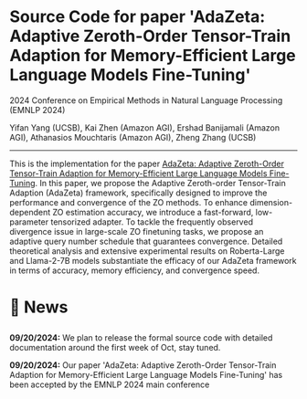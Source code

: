 # Source Code for paper 'AdaZeta: Adaptive Zeroth-Order Tensor-Train Adaption for Memory-Efficient Large Language Models Fine-Tuning'
2024 Conference on Empirical Methods in Natural Language Processing (EMNLP 2024)

Yifan Yang (UCSB), Kai Zhen (Amazon AGI), Ershad Banijamali (Amazon AGI), Athanasios Mouchtaris (Amazon AGI), Zheng Zhang (UCSB)

---

This is the implementation for the paper [AdaZeta: Adaptive Zeroth-Order Tensor-Train Adaption for Memory-Efficient Large Language Models Fine-Tuning](https://arxiv.org/pdf/2406.18060).  In this paper, we propose the Adaptive Zeroth-order Tensor-Train Adaption (AdaZeta) framework, specifically designed to improve the performance and convergence of the ZO methods. To enhance
dimension-dependent ZO estimation accuracy, we introduce a fast-forward, low-parameter tensorized adapter. To tackle the frequently observed divergence issue in large-scale ZO finetuning tasks, we propose an adaptive query number schedule that guarantees convergence. Detailed theoretical analysis and extensive experimental results on Roberta-Large and Llama-2-7B models substantiate the efficacy of our AdaZeta framework in terms of accuracy, memory efficiency, and convergence speed.

<h1> <p>🤗 News</p></h1>


**09/20/2024:** We plan to release the formal source code with detailed documentation around the first week of Oct, stay tuned.

**09/20/2024:** Our paper 'AdaZeta: Adaptive Zeroth-Order Tensor-Train Adaption for Memory-Efficient Large Language Models Fine-Tuning'
has been accepted by the EMNLP 2024 main conference
